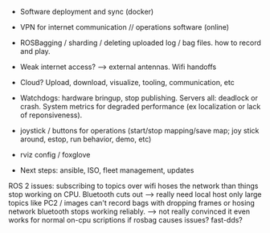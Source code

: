 


- Software deployment and sync (docker)
- VPN for internet communication // operations software (online)
- ROSBagging / sharding / deleting uploaded log / bag files. how to record and play.
- Weak internet access? --> external antennas. Wifi handoffs

- Cloud? Upload, download, visualize, tooling, communication, etc
- Watchdogs: hardware bringup, stop publishing. Servers all: deadlock or crash. System metrics for degraded performance (ex localization or lack of reponsiveness). 
- joystick / buttons for operations (start/stop mapping/save map; joy stick around, estop, run behavior, demo, etc)
- rviz config / foxglove

- Next steps: ansible, ISO, fleet management, updates


ROS 2 issues: subscribing to topics over wifi hoses the network than things stop working on CPU. Bluetooth cuts out 
  --> really need local host only
              large topics like PC2 / images can't record bags with dropping frames or hosing network
              bluetooth stops working reliably.
  --> not really convinced it even works for normal on-cpu scriptions if rosbag causes issues?
              fast-dds?

